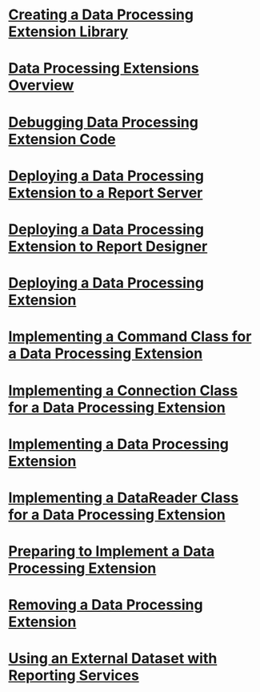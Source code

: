 # [Creating a Data Processing Extension Library](creating-a-data-processing-extension-library.md)
# [Data Processing Extensions Overview](data-processing-extensions-overview.md)
# [Debugging Data Processing Extension Code](debugging-data-processing-extension-code.md)
# [Deploying a Data Processing Extension to a Report Server](deploying-a-data-processing-extension-to-a-report-server.md)
# [Deploying a Data Processing Extension to Report Designer](deploying-a-data-processing-extension-to-report-designer.md)
# [Deploying a Data Processing Extension](deploying-a-data-processing-extension.md)
# [Implementing a Command Class for a Data Processing Extension](implementing-a-command-class-for-a-data-processing-extension.md)
# [Implementing a Connection Class for a Data Processing Extension](implementing-a-connection-class-for-a-data-processing-extension.md)
# [Implementing a Data Processing Extension](implementing-a-data-processing-extension.md)
# [Implementing a DataReader Class for a Data Processing Extension](implementing-a-datareader-class-for-a-data-processing-extension.md)
# [Preparing to Implement a Data Processing Extension](preparing-to-implement-a-data-processing-extension.md)
# [Removing a Data Processing Extension](removing-a-data-processing-extension.md)
# [Using an External Dataset with Reporting Services](using-an-external-dataset-with-reporting-services.md)
